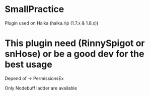 # SmallPractice

Plugin used on Halka (halka.rip (1.7.x & 1.8.x))

# This plugin need (RinnySpigot or snHose) or be a good dev for the best usage

Depend of -> PermissionsEx

Only Nodebuff ladder are available
